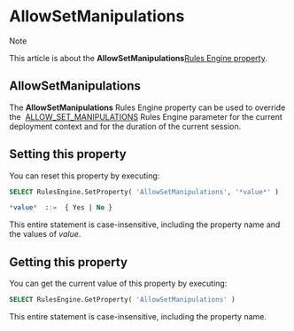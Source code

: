 # AllowSetManipulations



> [!NOTE]
> This article is about the **AllowSetManipulations**[Rules Engine property](/docs/Modeller%20and%20Rules%20Engine/Rules%20Engine%20properties).

## **AllowSetManipulations**

The **AllowSetManipulations** Rules Engine property can be used to override the  [ALLOW_SET_MANIPULATIONS](/docs/Modeller%20and%20Rules%20Engine/Introducing%20USoft%20Modeller%20and%20Rules%20Engine/Rules%20Engine%20parameters.md) Rules Engine parameter for the current deployment context and for the duration of the current session.

## Setting this property

You can reset this property by executing:

```sql
SELECT RulesEngine.SetProperty( 'AllowSetManipulations', '*value*' )

*value*  ::=  { Yes | No }
```

This entire statement is case-insensitive, including the property name and the values of *value*.

## Getting this property

You can get the current value of this property by executing:

```sql
SELECT RulesEngine.GetProperty( 'AllowSetManipulations' )
```

This entire statement is case-insensitive, including the property name.

 

 
